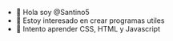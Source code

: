 - 👋 Hola soy @Santino5
- 👀 Estoy interesado en crear programas utiles
- 🌱 Intento aprender CSS, HTML y Javascript

<!---
Santino5/Santino5 is a ✨ special ✨ repository because its `README.md` (this file) appears on your GitHub profile.
You can click the Preview link to take a look at your changes.
--->
